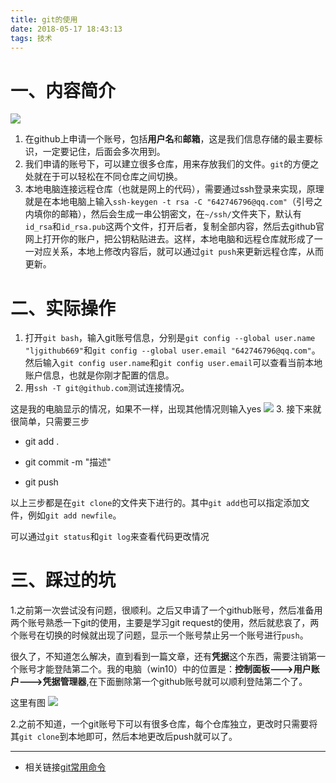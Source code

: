 ```yaml
---
title: git的使用
date: 2018-05-17 18:43:13
tags: 技术
---
```

一、内容简介
===
![](https://assets-cdn.github.com/images/modules/logos_page/Octocat.png)
<!--more-->
1. 在github上申请一个账号，包括**用户名**和**邮箱**，这是我们信息存储的最主要标识，一定要记住，后面会多次用到。
2. 我们申请的账号下，可以建立很多仓库，用来存放我们的文件。`git`的方便之处就在于可以轻松在不同仓库之间切换。
3. 本地电脑连接远程仓库（也就是网上的代码），需要通过ssh登录来实现，原理就是在本地电脑上输入`ssh-keygen -t rsa -C "642746796@qq.com"`（引号之内填你的邮箱），然后会生成一串公钥密文，在`~/ssh/`文件夹下，默认有`id_rsa`和`id_rsa.pub`这两个文件，打开后者，复制全部内容，然后去github官网上打开你的账户，把公钥粘贴进去。这样，本地电脑和远程仓库就形成了一一对应关系，本地上修改内容后，就可以通过`git push`来更新远程仓库，从而更新。

二、实际操作
===
1. 打开`git bash`，输入git账号信息，分别是`git config --global user.name "ljgithub669"`和`git config --global user.email "642746796@qq.com"`。然后输入`git config user.name`和`git config user.email`可以查看当前本地账户信息，也就是你刚才配置的信息。
2. 用`ssh -T git@github.com`测试连接情况。

这是我的电脑显示的情况，如果不一样，出现其他情况则输入yes
![](http://p6hlch5jf.bkt.clouddn.com/git_connect.png)
3. 接下来就很简单，只需要三步

- git add .

- git commit -m "描述"

- git push

以上三步都是在`git clone`的文件夹下进行的。其中`git add`也可以指定添加文件，例如`git add newfile`。

可以通过`git status`和`git log`来查看代码更改情况

三、踩过的坑
==
1.之前第一次尝试没有问题，很顺利。之后又申请了一个github账号，然后准备用两个账号熟悉一下git的使用，主要是学习git request的使用，然后就悲哀了，两个账号在切换的时候就出现了问题，显示一个账号禁止另一个账号进行`push`。

很久了，不知道怎么解决，直到看到一篇文章，还有**凭据**这个东西，需要注销第一个账号才能登陆第二个。我的电脑（win10）中的位置是：**控制面板--->用户账户--->凭据管理器**,在下面删除第一个github账号就可以顺利登陆第二个了。

这里有图
![](http://p6hlch5jf.bkt.clouddn.com/git_ping_ju.png)

2.之前不知道，一个git账号下可以有很多仓库，每个仓库独立，更改时只需要将其`git clone`到本地即可，然后本地更改后push就可以了。




---
* 相关链接[git常用命令](https://cnbin.github.io/blog/2015/05/30/git-ming-ling-da-quan/)